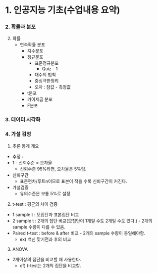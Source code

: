 # 1. 인공지능 기초(수업내용 요약)
### 2. 확률과 분포
2. 확률
    * 연속확률 분포
      * 지수분포
      * 정규분포
        * 표준정규분포
          * Quiz - 1
        * 대수의 법칙
        * 중심극한정리
        * 오차 : 참값 - 측정값
      * t분포
      * 카이제곱 분포
      * F분포

### 3. 데이터 시각화


### 4. 가설 검정
1. 추론 통계 개요
  * 추정 : 
  * 1 - 신뢰수준 = 오차율
    * 신뢰수준 95%라면, 오차율은 5%임.
  * 신뢰구간
    * 표준편차/루트n이므로 표본이 작을 수록 신뢰구간이 커진다.
  * 가설검증
    * 유의수준은 보통 5%로 설정
2. t-test : 평균의 차이 검증
  * 1 sample t : 모집단과 표본집단 비교
  * 2 sample t : 2개의 집단 비교(모집단이 1개일 수도 2개일 수도 있다.) - 2개의 sample 수량이 다를 수 있음.
  * Paired t-test : before & after 비교 - 2개의 sample 수량이 동일해야함.
    * ex) 백신 맞기전과 후의 비교
3. ANOVA
  * 2개이상의 집단을 비교할 때 사용한다.
    * cf) t-test는 2개의 집단을 비교함.